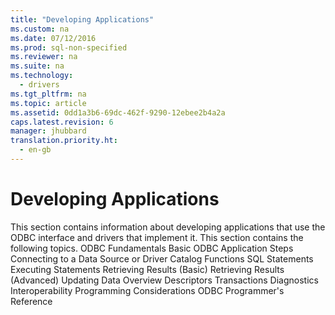 ```yaml
---
title: "Developing Applications"
ms.custom: na
ms.date: 07/12/2016
ms.prod: sql-non-specified
ms.reviewer: na
ms.suite: na
ms.technology: 
  - drivers
ms.tgt_pltfrm: na
ms.topic: article
ms.assetid: 0dd1a3b6-69dc-462f-9290-12ebee2b4a2a
caps.latest.revision: 6
manager: jhubbard
translation.priority.ht: 
  - en-gb
---
```

# Developing Applications
<?xml version="1.0" encoding="utf-8"?>
<developerOrientationDocument xmlns="http://ddue.schemas.microsoft.com/authoring/2003/5" xmlns:xlink="http://www.w3.org/1999/xlink" xmlns:xsi="http://www.w3.org/2001/XMLSchema-instance" xsi:schemaLocation="http://ddue.schemas.microsoft.com/authoring/2003/5 http://dduestorage.blob.core.windows.net/ddueschema/developer.xsd">
  <introduction>
    <para>This section contains information about developing applications that use the ODBC interface and drivers that implement it.</para>
    <para>This section contains the following topics.  </para>
    <list class="bullet">
      <listItem>
        <para>
          <legacyLink xlink:href="bdaa40d5-1c63-4aee-94fb-7b2edd0bdc47">ODBC Fundamentals</legacyLink>
        </para>
      </listItem>
      <listItem>
        <para>
          <legacyLink xlink:href="a92d1f78-c669-47ad-88c4-0b1a93503dfc">Basic ODBC Application Steps</legacyLink>
        </para>
      </listItem>
      <listItem>
        <para>
          <legacyLink xlink:href="e93027ab-9e60-47b7-ba96-8289dae32a22">Connecting to a Data Source or Driver</legacyLink>
        </para>
      </listItem>
      <listItem>
        <para>
          <legacyLink xlink:href="81ba9453-c085-47c0-b411-90ca6a5ee428">Catalog Functions</legacyLink>
        </para>
      </listItem>
      <listItem>
        <para>
          <legacyLink xlink:href="78133ee0-1e2f-4dc8-81f6-3bac8eb21332">SQL Statements</legacyLink>
        </para>
      </listItem>
      <listItem>
        <para>
          <legacyLink xlink:href="09063f43-f5f0-4cf0-baa9-12fec8898997">Executing Statements</legacyLink>
        </para>
      </listItem>
      <listItem>
        <para>
          <legacyLink xlink:href="052870e3-3f3f-4f07-91da-b649348225f4">Retrieving Results (Basic)</legacyLink>
        </para>
      </listItem>
      <listItem>
        <para>
          <legacyLink xlink:href="bc00c379-71a7-407a-975c-898243f39bb6">Retrieving Results (Advanced)</legacyLink>
        </para>
      </listItem>
      <listItem>
        <para>
          <legacyLink xlink:href="062036a4-cda6-4aaa-9765-f1ec3e0b31b1">Updating Data Overview</legacyLink>
        </para>
      </listItem>
      <listItem>
        <para>
          <legacyLink xlink:href="ef2cbb93-cd00-40f8-b1d2-5f5723a991aa">Descriptors</legacyLink>
        </para>
      </listItem>
      <listItem>
        <para>
          <legacyLink xlink:href="b4ca861a-c164-4e87-8672-d5de15e3823c">Transactions</legacyLink>
        </para>
      </listItem>
      <listItem>
        <para>
          <legacyLink xlink:href="450abd88-90a1-4fbc-b417-8efbdd8e1dea">Diagnostics</legacyLink>
        </para>
      </listItem>
      <listItem>
        <para>
          <legacyLink xlink:href="43b7c849-9d59-4002-9977-9e2c8730b859">Interoperability</legacyLink>
        </para>
      </listItem>
      <listItem>
        <para>
          <legacyLink xlink:href="6a1b7b7e-5d08-4df8-aa4a-688da7da1b30">Programming Considerations</legacyLink>
        </para>
      </listItem>
    </list>
  </introduction>
  <relatedTopics>
<link xlink:href="b33c3c43-ae66-44a3-be17-9cd82624dd96">ODBC Programmer's Reference</link>
</relatedTopics>
</developerOrientationDocument>